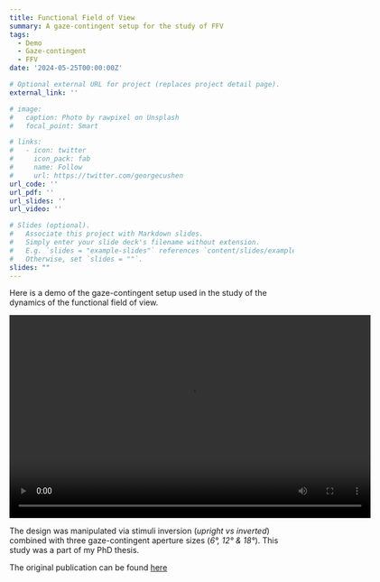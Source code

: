 ```yaml
---
title: Functional Field of View
summary: A gaze-contingent setup for the study of FFV
tags:
  - Demo
  - Gaze-contingent
  - FFV
date: '2024-05-25T00:00:00Z'

# Optional external URL for project (replaces project detail page).
external_link: ''

# image:
#   caption: Photo by rawpixel on Unsplash
#   focal_point: Smart

# links:
#   - icon: twitter
#     icon_pack: fab
#     name: Follow
#     url: https://twitter.com/georgecushen
url_code: ''
url_pdf: ''
url_slides: ''
url_video: ''

# Slides (optional).
#   Associate this project with Markdown slides.
#   Simply enter your slide deck's filename without extension.
#   E.g. `slides = "example-slides"` references `content/slides/example-slides.md`.
#   Otherwise, set `slides = ""`.
slides: ""
---
```

Here is a demo of the gaze-contingent setup used in the study of the dynamics of the functional field of view. 

<video width="640" height="360" controls>
  <source src="/media/FFV.mp4" type="video/mp4">
  Your browser does not support the video tag.
</video>


The design was manipulated via stimuli inversion (*upright vs inverted*) combined with three gaze-contingent aperture sizes (*6°, 12° & 18°*).
This study was a part of my PhD thesis. 

The original publication can be found [here](https://doi.org/https://doi.org/10.1145/3655597/)
